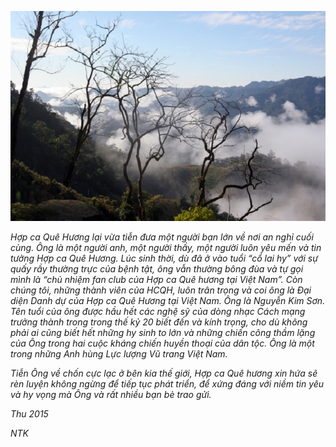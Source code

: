 <!--
title: Hợp ca Quê Hương vừa tiễn đưa một người bạn lớn về nơi an nghỉ cuối cùng
author: Nguyễn Tích Kỳ
-->

![](condeo.jpg)

*Hợp ca Quê Hương lại vừa tiễn đưa một người bạn lớn về nơi an nghỉ cuối cùng. Ông là một người anh, một người thầy, một người luôn yêu mến và tin tưởng Hợp ca Quê Hương. Lúc sinh thời, dù đã ở vào tuổi “cổ lai hy” với sự quấy rầy thường trực của bệnh tật, ông vẫn thường bông đùa và tự gọi mình là “chủ nhiệm fan club của Hợp ca Quê hương tại Việt Nam”. Còn chúng tôi, những thành viên của HCQH, luôn trân trọng và coi ông là Đại diện Danh dự của Hợp ca Quê Hương tại Việt Nam.
Ông là Nguyễn Kim Sơn. Tên tuổi của ông được hầu hết các nghệ sỹ của dòng nhạc Cách mạng trưởng thành trong trong thế kỷ 20 biết đến và kính trọng, cho dù không phải ai cũng biết hết những hy sinh to lớn và những chiến công thầm lặng của Ông trong hai cuộc kháng chiến huyền thoại của dân tộc. Ông là một trong những Anh hùng Lực lượng Vũ trang Việt Nam.*

*Tiễn Ông về chốn cực lạc ở bên kia thế giới, Hợp ca Quê hương xin hứa sẽ rèn luyện không ngừng để tiếp tục phát triển, để xứng đáng với niềm tin yêu và hy vọng mà Ông và rất nhiều bạn bè trao gửi.*

*Thu 2015*

*NTK*